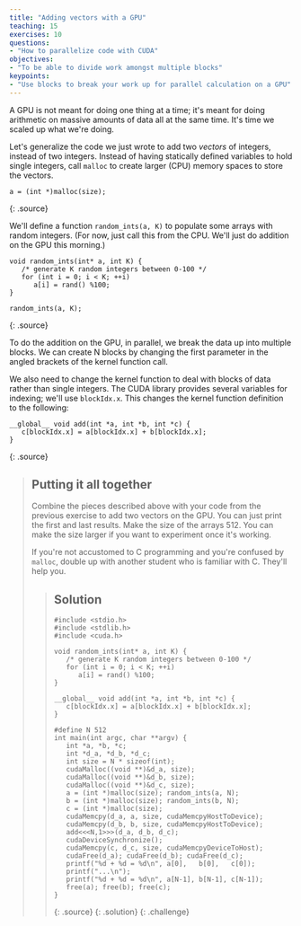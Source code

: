 ```yaml
---
title: "Adding vectors with a GPU"
teaching: 15
exercises: 10
questions:
- "How to parallelize code with CUDA"
objectives:
- "To be able to divide work amongst multiple blocks"
keypoints:
- "Use blocks to break your work up for parallel calculation on a GPU"
---
```


A GPU is not meant for doing one thing at a time; it's meant for doing
arithmetic on massive amounts of data all at the same time. It's time we scaled
up what we're doing.

Let's generalize the code we just wrote to add two _vectors_ of integers,
instead of two integers. Instead of having statically defined variables to hold
single integers, call `malloc` to create larger (CPU) memory spaces to store
the vectors.

~~~
a = (int *)malloc(size); 
~~~
{: .source}

We'll define a function `random_ints(a, K)` to populate some arrays with random
integers. (For now, just call this from the CPU. We'll just do addition on the
GPU this morning.)

~~~
void random_ints(int* a, int K) {
   /* generate K random integers between 0-100 */
   for (int i = 0; i < K; ++i)
      a[i] = rand() %100;
}

random_ints(a, K);
~~~
{: .source}

To do the addition on the GPU, in parallel, we break the data up into multiple
blocks. We can create N blocks by changing the first parameter in the angled
brackets of the kernel function call.

We also need to change the kernel function to deal with blocks of data rather
than single integers. The CUDA library provides several variables for indexing;
we'll use `blockIdx.x`. This changes the kernel function definition to the
following:

~~~
__global__ void add(int *a, int *b, int *c) {
   c[blockIdx.x] = a[blockIdx.x] + b[blockIdx.x];
}
~~~
{: .source}

> ## Putting it all together
>
> Combine the pieces described above with your code from the previous exercise
> to add two vectors on the GPU.  You can just print the first and last results.
> Make the size of the arrays 512. You can make the size larger if you want to
> experiment once it's working.
>
> If you're not accustomed to C programming and you're confused by `malloc`,
> double up with another student who is familiar with C. They'll help you.
>
> > ## Solution
> > ~~~
> > #include <stdio.h>
> > #include <stdlib.h>
> > #include <cuda.h>
> > 
> > void random_ints(int* a, int K) {
> >    /* generate K random integers between 0-100 */
> >    for (int i = 0; i < K; ++i)
> >       a[i] = rand() %100;
> > }
> > 
> > __global__ void add(int *a, int *b, int *c) {
> >    c[blockIdx.x] = a[blockIdx.x] + b[blockIdx.x];
> > }
> > 
> > #define N 512
> > int main(int argc, char **argv) {
> >    int *a, *b, *c;
> >    int *d_a, *d_b, *d_c;
> >    int size = N * sizeof(int);
> >    cudaMalloc((void **)&d_a, size);
> >    cudaMalloc((void **)&d_b, size);
> >    cudaMalloc((void **)&d_c, size);
> >    a = (int *)malloc(size); random_ints(a, N);
> >    b = (int *)malloc(size); random_ints(b, N);
> >    c = (int *)malloc(size);
> >    cudaMemcpy(d_a, a, size, cudaMemcpyHostToDevice);
> >    cudaMemcpy(d_b, b, size, cudaMemcpyHostToDevice);
> >    add<<<N,1>>>(d_a, d_b, d_c);
> >    cudaDeviceSynchronize();
> >    cudaMemcpy(c, d_c, size, cudaMemcpyDeviceToHost);
> >    cudaFree(d_a); cudaFree(d_b); cudaFree(d_c);
> >    printf("%d + %d = %d\n", a[0],   b[0],   c[0]);
> >    printf("...\n");
> >    printf("%d + %d = %d\n", a[N-1], b[N-1], c[N-1]);
> >    free(a); free(b); free(c);
> > }
> > ~~~
> > {: .source}
> {: .solution}
{: .challenge}

